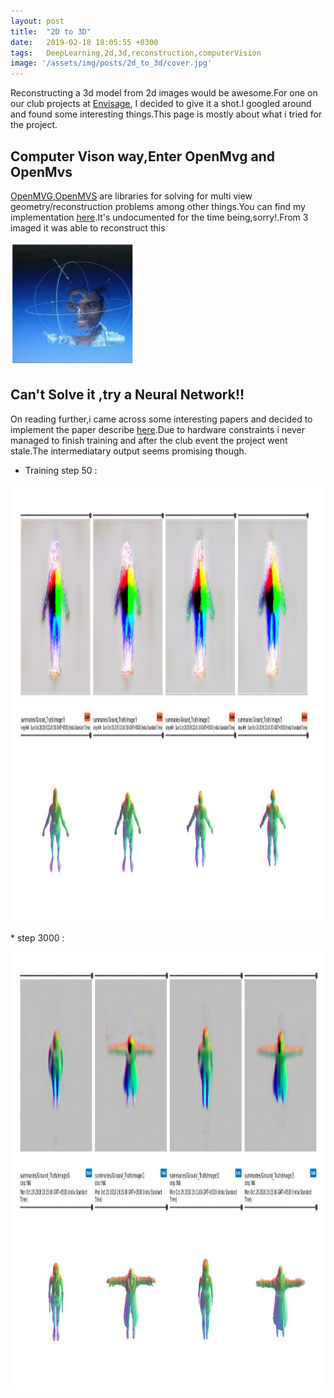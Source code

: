 ```yaml
---
layout: post
title:  "2D to 3D"
date:   2019-02-18 18:05:55 +0300
tags:   DeepLearning,2d,3d,reconstruction,computerVision
image: '/assets/img/posts/2d_to_3d/cover.jpg'
---
```


Reconstructing a 3d model from  2d images would be awesome.For one on our club projects at [Envisage](shaastra.org/envisage), I decided to give it a shot.I googled around and found some interesting things.This page is mostly about what i tried for the project.

## Computer Vison way,Enter OpenMvg and OpenMvs  
[OpenMVG](https://github.com/openMVG/openMVG),[OpenMVS](https://github.com/cdcseacave/openMVS) are libraries for solving for multi view geometry/reconstruction problems among other things.You can find my implementation [here](https://github.com/aghinsa/OpenMvg-mvs).It's undocumented for the time being,sorry!.From 3 imaged it was able to reconstruct this 
<p><img src="/assets/img/posts/2d_to_3d/mvs.png" alt="mvs result" height="200" width="200" /></p>



## Can't Solve it ,try a Neural Network!!
On reading further,i came across some interesting papers and decided to implement the paper describe [here](https://people.cs.umass.edu/~zlun/SketchModeling/).Due to hardware constraints i never managed to finish training and after the club event the project went stale.The intermediatary output seems promising though.
* Training step 50 :
<p><img src="/assets/img/posts/2d_to_3d/50.png" alt="training_step_50" height="700" width="700" /></p>
* step 3000 :
<p><img src="/assets/img/posts/2d_to_3d/3000.png" alt="training_step_3000" height="700" width="700" /></p>



